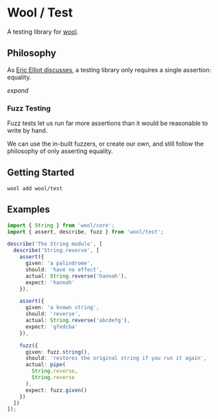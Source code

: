 # Wool / Test

A testing library for [wool](https://github.com/woolts/wool).

## Philosophy

As [Eric Elliot discusses](https://medium.com/javascript-scene/rethinking-unit-test-assertions-55f59358253f), a testing library only requires a single assertion: equality.

_expand_

### Fuzz Testing

Fuzz tests let us run far more assertions than it would be reasonable to write by hand.

We can use the in-built fuzzers, or create our own, and still follow the philosophy of only asserting equality.

## Getting Started

```
wool add wool/test
```

## Examples

```ts
import { String } from 'wool/core';
import { assert, describe, fuzz } from 'wool/test';

describe('The String module', [
  describe('String.reverse', [
    assert({
      given: 'a palindrome',
      should: 'have no effect',
      actual: String.reverse('hannah'),
      expect: 'hannah'
    }),

    assert({
      given: 'a known string',
      should: 'reverse',
      actual: String.reverse('abcdefg'),
      expect: 'gfedcba'
    }),

    fuzz({
      given: fuzz.string(),
      should: 'restores the original string if you run it again',
      actual: pipe(
        String.reverse,
        String.reverse
      ),
      expect: fuzz.given()
    })
  ])
]);
```
